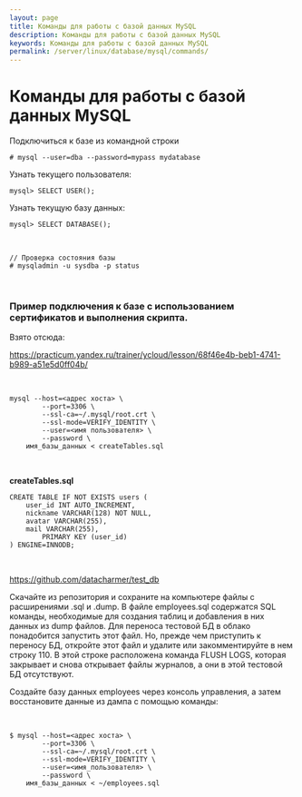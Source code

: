 ```yaml
---
layout: page
title: Команды для работы с базой данных MySQL
description: Команды для работы с базой данных MySQL
keywords: Команды для работы с базой данных MySQL
permalink: /server/linux/database/mysql/commands/
---
```


# Команды для работы с базой данных MySQL

Подключиться к базе из командной строки

    # mysql --user=dba --password=mypass mydatabase

Узнать текущего пользователя:

    mysql> SELECT USER();

Узнать текущую базу данных:

    mysql> SELECT DATABASE();

<br/>

    // Проверка состояния базы
    # mysqladmin -u sysdba -p status

<br/>

### Пример подключения к базе с использованием сертификатов и выполнения скрипта.

Взято отсюда:

https://practicum.yandex.ru/trainer/ycloud/lesson/68f46e4b-beb1-4741-b989-a51e5d0ff04b/

<br/>

```
mysql --host=<адрес хоста> \
        --port=3306 \
        --ssl-ca=~/.mysql/root.crt \
        --ssl-mode=VERIFY_IDENTITY \
        --user=<имя пользователя> \
        --password \
    имя_базы_данных < createTables.sql
```

<br/>

**createTables.sql**

```
CREATE TABLE IF NOT EXISTS users (
    user_id INT AUTO_INCREMENT,
    nickname VARCHAR(128) NOT NULL,
    avatar VARCHAR(255),
    mail VARCHAR(255),
        PRIMARY KEY (user_id)
) ENGINE=INNODB;
```

<br/>

https://github.com/datacharmer/test_db

Скачайте из репозитория и сохраните на компьютере файлы с расширениями .sql и .dump. В файле employees.sql содержатся SQL команды, необходимые для создания таблиц и добавления в них данных из dump файлов. Для переноса тестовой БД в облако понадобится запустить этот файл. Но, прежде чем приступить к переносу БД, откройте этот файл и удалите или закомментируйте в нем строку 110. В этой строке расположена команда FLUSH LOGS, которая закрывает и снова открывает файлы журналов, а они в этой тестовой БД отсутствуют.

Создайте базу данных employees через консоль управления, а затем восстановите данные из дампа с помощью команды:

<br/>

```
$ mysql --host=<адрес хоста> \
        --port=3306 \
        --ssl-ca=~/.mysql/root.crt \
        --ssl-mode=VERIFY_IDENTITY \
        --user=<имя_пользователя> \
        --password \
    имя_базы_данных < ~/employees.sql
```
